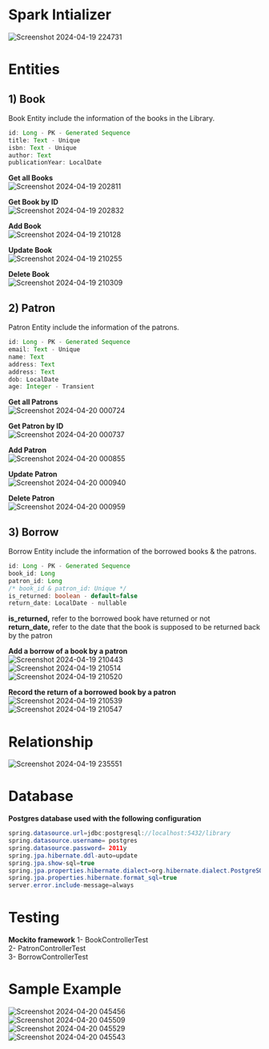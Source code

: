 # Spark Intializer  
![Screenshot 2024-04-19 224731](https://github.com/usseif97/Library-Management/assets/47598030/7706a629-a1b5-462b-a21f-05e414619fe7)  

  
# Entities

## 1) Book

Book Entity include the information of the books in the Library.


```java
id: Long - PK - Generated Sequence
title: Text - Unique
isbn: Text - Unique
author: Text
publicationYear: LocalDate
```
**Get all Books**  
![Screenshot 2024-04-19 202811](https://github.com/usseif97/Library-Management/assets/47598030/f43ca891-5d28-46b9-80fc-b098f7e5986b)  

**Get Book by ID**  
![Screenshot 2024-04-19 202832](https://github.com/usseif97/Library-Management/assets/47598030/e8946fa4-f270-432a-a6e2-b10fe91ae3a3)  

**Add Book**  
![Screenshot 2024-04-19 210128](https://github.com/usseif97/Library-Management/assets/47598030/35174bd6-efe1-41de-944c-18c9266585a0)  

**Update Book**  
![Screenshot 2024-04-19 210255](https://github.com/usseif97/Library-Management/assets/47598030/2e872dbf-92e7-4a5a-b096-ddfa6ef3289f)  

**Delete Book**  
![Screenshot 2024-04-19 210309](https://github.com/usseif97/Library-Management/assets/47598030/e3427381-701a-41fc-bd04-0e053db3dd6a)  
  

## 2) Patron

Patron Entity include the information of the patrons.


```java
id: Long - PK - Generated Sequence
email: Text - Unique
name: Text
address: Text
address: Text
dob: LocalDate
age: Integer - Transient
```
**Get all Patrons**  
![Screenshot 2024-04-20 000724](https://github.com/usseif97/Library-Management/assets/47598030/c5940220-6419-41a2-b856-071d5d7df4bb)  


**Get Patron by ID**  
![Screenshot 2024-04-20 000737](https://github.com/usseif97/Library-Management/assets/47598030/7b075702-fdd7-406b-bc1d-48a6b40a8b39)  


**Add Patron**  
![Screenshot 2024-04-20 000855](https://github.com/usseif97/Library-Management/assets/47598030/4c9f0389-76bd-4e86-9588-dfc7089a6e1d)  


**Update Patron**  
![Screenshot 2024-04-20 000940](https://github.com/usseif97/Library-Management/assets/47598030/9ebaa15e-ddd4-48e0-a886-58a5e0eb9f26)  


**Delete Patron**  
![Screenshot 2024-04-20 000959](https://github.com/usseif97/Library-Management/assets/47598030/fe5ad195-4c77-4146-a8ff-8546b85113eb)  

  


## 3) Borrow

Borrow Entity include the information of the borrowed books & the patrons.

```java
id: Long - PK - Generated Sequence
book_id: Long
patron_id: Long
/* book_id & patron_id: Unique */
is_returned: boolean - default=false
return_date: LocalDate - nullable
```
**is_returned,** refer to the borrowed book have returned or not  
**return_date,** refer to the date that the book is supposed to be returned back by the patron  
  
**Add a borrow of a book by a patron**  
![Screenshot 2024-04-19 210443](https://github.com/usseif97/Library-Management/assets/47598030/04cf9f9d-754c-489e-a4c9-db36dc3335c8)  
![Screenshot 2024-04-19 210514](https://github.com/usseif97/Library-Management/assets/47598030/5238c549-cdce-4cbc-a5a4-0511053ad797)  
![Screenshot 2024-04-19 210520](https://github.com/usseif97/Library-Management/assets/47598030/4e43fa9c-cb22-4f94-9ba8-300b672ffc94)  
  
**Record the return of a borrowed book by a patron**  
![Screenshot 2024-04-19 210539](https://github.com/usseif97/Library-Management/assets/47598030/58aefdb3-3fa0-4594-90a5-e5ac0af072f1)  
![Screenshot 2024-04-19 210547](https://github.com/usseif97/Library-Management/assets/47598030/87d86e61-16b5-4b4f-825a-0b025a1e303d)  
  

# Relationship
![Screenshot 2024-04-19 235551](https://github.com/usseif97/Library-Management/assets/47598030/68653deb-3335-4f01-9703-ae05554e0984)  


# Database  
**Postgres database used with the following configuration**
```java
spring.datasource.url=jdbc:postgresql://localhost:5432/library  
spring.datasource.username= postgres  
spring.datasource.password= 2011y  
spring.jpa.hibernate.ddl-auto=update    
spring.jpa.show-sql=true  
spring.jpa.properties.hibernate.dialect=org.hibernate.dialect.PostgreSQLDialect
spring.jpa.properties.hibernate.format_sql=true
server.error.include-message=always   
```

# Testing  
**Mockito framework**
1- BookControllerTest  
2- PatronControllerTest  
3- BorrowControllerTest  
  

# Sample Example
![Screenshot 2024-04-20 045456](https://github.com/usseif97/Library-Management/assets/47598030/df45e1bb-61d8-40aa-ac30-a965b22405eb)  
![Screenshot 2024-04-20 045509](https://github.com/usseif97/Library-Management/assets/47598030/6d13a769-4456-450a-b7bd-37fa51815b63)  
![Screenshot 2024-04-20 045529](https://github.com/usseif97/Library-Management/assets/47598030/bb4d31d5-d838-4c3f-a633-c4fa5b98c5e8)  
![Screenshot 2024-04-20 045543](https://github.com/usseif97/Library-Management/assets/47598030/7167c28a-da34-43f7-812b-db986dac465f)  


